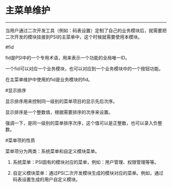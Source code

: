 # 主菜单维护

---

当用户通过二次开发工具（例如：码表设置）定制了自己的业务模块后，就需要把二次开发的模块挂接到PSI的主菜单中，这个时候就需要使用本模块。

#fid

fid是PSI中的一个专用术语，用来表示一个功能的全局唯一ID。 

一个fid可以对应一个业务模块，也可以对应到一个业务模块中的一个按钮功能。

在主菜单维护中使用的fid是业务模块的fid。

#显示排序

显示排序用来控制同一级别的菜单项目的显示先后次序。

显示排序是一个整数值，根据需要排序的次序来设置。

强调一下，是同一级别的菜单排序次序，这个值可以是正整数，也可以录入负整数。

#菜单项的性质

菜单项分为两类：系统菜单和自定义模块菜单。

1. 系统菜单：PSI固有的模块对应的菜单，例如：用户管理、权限管理等等。

2. 自定义模块菜单：通过PSI二次开发模块生成的模块对应的菜单。例如，通过码表设置生成的用户自定义模块。
